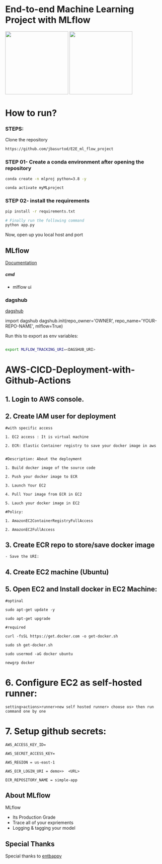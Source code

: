 # End-to-end Machine Learning Project with MLflow

<img src="https://mlflow.org/docs/latest/_static/MLflow-logo-final-black.png" width="200" > <img src="https://www.masip.es/wp-content/uploads/2020/08/aws-logo.png" width="200" >

# How to run?
### STEPS:

Clone the repository

```bash
https://github.com/jbasurtod/E2E_ml_flow_project
```

### STEP 01- Create a conda environment after opening the repository

```bash
conda create -n mlproj python=3.8 -y
```

```bash
conda activate myMLproject
```


### STEP 02- install the requirements
```bash
pip install -r requirements.txt
```


```bash
# Finally run the following command
python app.py
```

Now, open up you local host and port




## MLflow

[Documentation](https://mlflow.org/docs/latest/index.html)


##### cmd
- mlflow ui

### dagshub
[dagshub](https://dagshub.com/)

import dagshub
dagshub.init(repo_owner='OWNER', repo_name='YOUR-REPO-NAME', mlflow=True)


Run this to export as env variables:

```bash

export MLFLOW_TRACKING_URI=<DAGSHUB_URI>

```



# AWS-CICD-Deployment-with-Github-Actions

## 1. Login to AWS console.

## 2. Create IAM user for deployment

	#with specific access

	1. EC2 access : It is virtual machine

	2. ECR: Elastic Container registry to save your docker image in aws


	#Description: About the deployment

	1. Build docker image of the source code

	2. Push your docker image to ECR

	3. Launch Your EC2 

	4. Pull Your image from ECR in EC2

	5. Lauch your docker image in EC2

	#Policy:

	1. AmazonEC2ContainerRegistryFullAccess

	2. AmazonEC2FullAccess

	
## 3. Create ECR repo to store/save docker image
    - Save the URI: 

	
## 4. Create EC2 machine (Ubuntu) 

## 5. Open EC2 and Install docker in EC2 Machine:
	
	
	#optinal

	sudo apt-get update -y

	sudo apt-get upgrade
	
	#required

	curl -fsSL https://get.docker.com -o get-docker.sh

	sudo sh get-docker.sh

	sudo usermod -aG docker ubuntu

	newgrp docker
	
# 6. Configure EC2 as self-hosted runner:
    setting>actions>runner>new self hosted runner> choose os> then run command one by one


# 7. Setup github secrets:

    AWS_ACCESS_KEY_ID=

    AWS_SECRET_ACCESS_KEY=

    AWS_REGION = us-east-1

    AWS_ECR_LOGIN_URI = demo>>  <URL>

    ECR_REPOSITORY_NAME = simple-app


## About MLflow 
MLflow

 - Its Production Grade
 - Trace all of your expriements
 - Logging & tagging your model

## Special Thanks

Special thanks to [entbappy](https://github.com/entbappy)
